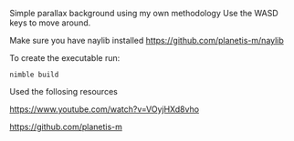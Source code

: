 Simple parallax background using my own methodology
Use the WASD keys to move around.

Make sure you have naylib installed
https://github.com/planetis-m/naylib

To create the executable run:

`
nimble build
`

Used the follosing resources

https://www.youtube.com/watch?v=VOyjHXd8vho

https://github.com/planetis-m

